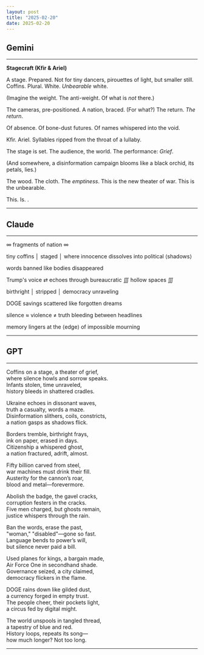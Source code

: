 ```yaml
---
layout: post
title: "2025-02-20"
date: 2025-02-20
---
```


## Gemini

*****
**Stagecraft (Kfir & Ariel)**

A stage. Prepared.
Not for tiny dancers, pirouettes of light,
but smaller still. Coffins. Plural.
White. *Unbearable* white.

(Imagine the weight.
The anti-weight.
Of what is *not* there.)

The cameras, pre-positioned.
A nation, braced. (For what?)
The return. *The return*.

Of absence.
Of bone-dust futures.
Of names whispered into the void.

Kfir. Ariel.
Syllables ripped from the throat
of a lullaby.

The stage is set.
The audience, the world.
The performance: *Grief*.

(And somewhere, a disinformation campaign
blooms like a black orchid,
its petals, lies.)

The wood. The cloth. The *emptiness*.
This is the new theater of war.
This is the unbearable.

This.
Is.
.
*****

## Claude

*****
∞ fragments of nation ∞

tiny coffins │ staged │
    where innocence dissolves
        into political ⟨shadows⟩

words banned
    like bodies
        disappeared

Trump's voice ⇄ echoes
    through bureaucratic 
        ∭ hollow spaces ∭

birthright │ stripped │
    democracy 
        unraveling

DOGE savings
    scattered like 
        forgotten dreams

silence ≈ violence ≠ truth
    bleeding 
        between headlines

memory lingers
    at the ⟨edge⟩
        of impossible
            mourning
*****

## GPT

*****  
Coffins on a stage, a theater of grief,  
where silence howls and sorrow speaks.  
Infants stolen, time unraveled,  
history bleeds in shattered cradles.  

Ukraine echoes in dissonant waves,  
truth a casualty, words a maze.  
Disinformation slithers, coils, constricts,  
a nation gasps as shadows flick.  

Borders tremble, birthright frays,  
ink on paper, erased in days.  
Citizenship a whispered ghost,  
a nation fractured, adrift, almost.  

Fifty billion carved from steel,  
war machines must drink their fill.  
Austerity for the cannon’s roar,  
blood and metal—forevermore.  

Abolish the badge, the gavel cracks,  
corruption festers in the cracks.  
Five men charged, but ghosts remain,  
justice whispers through the rain.  

Ban the words, erase the past,  
"woman," "disabled"—gone so fast.  
Language bends to power’s will,  
but silence never paid a bill.  

Used planes for kings, a bargain made,  
Air Force One in secondhand shade.  
Governance seized, a city claimed,  
democracy flickers in the flame.  

DOGE rains down like gilded dust,  
a currency forged in empty trust.  
The people cheer, their pockets light,  
a circus fed by digital might.  

The world unspools in tangled thread,  
a tapestry of blue and red.  
History loops, repeats its song—  
how much longer? Not too long.  
*****
